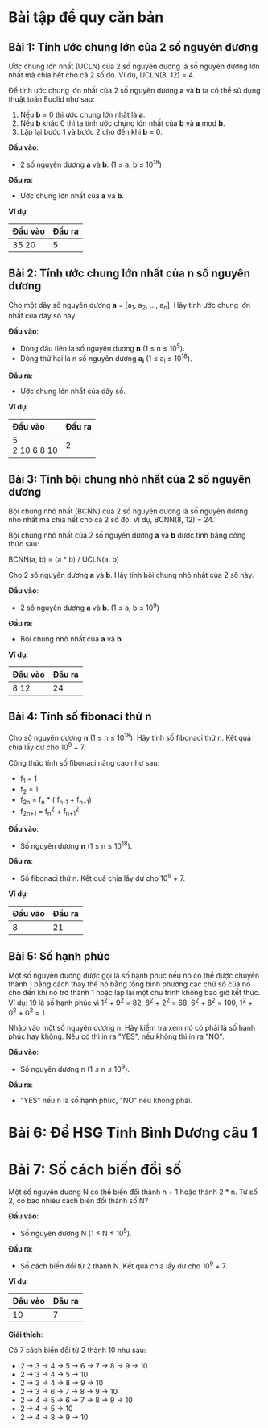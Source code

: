 # Bài tập đề quy căn bản

## Bài 1: Tính ước chung lớn của 2 số nguyên dương

Ước chung lớn nhất (UCLN) của 2 số nguyên dương là số nguyên dương lớn nhất mà chia hết cho cả 2 số đó. Ví dụ, UCLN(8, 12) = 4.

Để tính ước chung lớn nhất của 2 số nguyên dương **a** và **b** ta có thể sử dụng thuật toán Euclid như sau:

1. Nếu **b** = 0 thì ước chung lớn nhất là **a**.
2. Nếu **b** khác 0 thì ta tính ước chung lớn nhất của **b** và **a** mod **b**.
3. Lặp lại bước 1 và bước 2 cho đến khi **b** = 0.

**Đầu vào**:

- 2 số nguyên dương **a** và **b**. (1 ≤ a, b ≤ 10<sup>18</sup>)

**Đầu ra**:

- Ước chung lớn nhất của **a** và **b**.

**Ví dụ**:

|Đầu vào |Đầu ra|
|:--------|:-------|
|35 20|5|

## Bài 2: Tính ước chung lớn nhất của n số nguyên dương

Cho một dãy số nguyên dương **a** = [a<sub>1</sub>, a<sub>2</sub>, ..., a<sub>n</sub>]. Hãy tính ước chung lớn nhất của dãy số này.


**Đầu vào**:

- Dòng đầu tiên là số nguyên dương **n** (1 ≤ n ≤ 10<sup>5</sup>).
- Dòng thứ hai là n số nguyên dương **a<sub>i</sub>** (1 ≤ a<sub>i</sub> ≤ 10<sup>18</sup>).

**Đầu ra**:

- Ước chung lớn nhất của dãy số.

**Ví dụ**:

|Đầu vào |Đầu ra|
|:--------|:-------|
|5 <br>2 10 6 8 10|2|

## Bài 3: Tính bội chung nhỏ nhất của 2 số nguyên dương

Bội chung nhỏ nhất (BCNN) của 2 số nguyên dương là số nguyên dương nhỏ nhất mà chia hết cho cả 2 số đó. Ví dụ, BCNN(8, 12) = 24.

Bội chung nhỏ nhất của 2 số nguyên dương **a** và **b** được tính bằng công thức sau:

BCNN(a, b) = (a * b) / UCLN(a, b)

Cho 2 số nguyên dương **a** và **b**. Hãy tính bội chung nhỏ nhất của 2 số này.

**Đầu vào**:

- 2 số nguyên dương **a** và **b**. (1 ≤ a, b ≤ 10<sup>9</sup>)

**Đầu ra**:

- Bội chung nhỏ nhất của **a** và **b**.

**Ví dụ**:

|Đầu vào |Đầu ra|
|:--------|:-------|
| 8 12|24|

## Bài 4: Tính số fibonaci thứ n

Cho số nguyên dương **n** (1 ≤ n ≤ 10<sup>18</sup>). Hãy tính số fibonaci thứ n. Kết quả chia lấy dư cho 10<sup>9</sup> + 7.

Công thức tính số fibonaci nâng cao như sau:

- f<sub>1</sub> = 1
- f<sub>2</sub> = 1
- f<sub>2n</sub> = f<sub>n</sub> * ( f<sub>n-1</sub> + f<sub>n+1</sub>)
- f<sub>2n+1</sub> = f<sub>n</sub><sup>2</sup> + f<sub>n+1</sub><sup>2</sup>

**Đầu vào**:

- Số nguyên dương **n** (1 ≤ n ≤ 10<sup>18</sup>).

**Đầu ra**:

- Số fibonaci thứ n. Kết quả chia lấy dư cho 10<sup>9</sup> + 7.

**Ví dụ**:

|Đầu vào |Đầu ra|
|:--------|:-------|
| 8 |21|

## Bài 5: Số hạnh phúc

Một số nguyên dương được gọi là số hạnh phúc nếu nó có thể được chuyển thành 1 bằng cách thay thế nó bằng tổng bình phương các chữ số của nó cho đến khi nó trở thành 1 hoặc lặp lại một chu trình không bao giờ kết thúc.
Ví dụ: 19 là số hạnh phúc vì 1<sup>2</sup> + 9<sup>2</sup> = 82, 8<sup>2</sup> + 2<sup>2</sup> = 68, 6<sup>2</sup> + 8<sup>2</sup> = 100, 1<sup>2</sup> + 0<sup>2</sup> + 0<sup>2</sup> = 1.

Nhập vào một số nguyên dương n. Hãy kiểm tra xem nó có phải là số hạnh phúc hay không.
Nếu có thì in ra "YES", nếu không thì in ra "NO".

**Đầu vào**:

- Số nguyên dương n (1 ≤ n ≤ 10<sup>9</sup>).

**Đầu ra**:

- "YES" nếu n là số hạnh phúc, "NO" nếu không phải.

# Bài 6: Đề HSG Tỉnh Bình Dương câu 1

# Bài 7: Số cách biến đổi số

Một số nguyên dương N có thể biến đổi thành n + 1 hoặc thành 2 * n. Từ số 2, có bao nhiêu cách biến đổi thành số N?

**Đầu vào**:

- Số nguyên dương N (1 ≤ N ≤ 10<sup>5</sup>).

**Đầu ra**:

- Số cách biến đổi từ 2 thành N. Kết quả chia lấy dư cho 10<sup>9</sup> + 7.

**Ví dụ**:

|Đầu vào |Đầu ra|
|:--------|:-------|
| 10 |7|

**Giải thích**:

Có 7 cách biến đổi từ 2 thành 10 như sau:

- 2 -> 3 -> 4 -> 5 -> 6 -> 7 -> 8 -> 9 -> 10
- 2 -> 3 -> 4 -> 5 -> 10
- 2 -> 3 -> 4 -> 8 -> 9 -> 10
- 2 -> 3 -> 6 -> 7 -> 8 -> 9 -> 10
- 2 -> 4 -> 5 -> 6 -> 7 -> 8 -> 9 -> 10
- 2 -> 4 -> 5 -> 10
- 2 -> 4 -> 8 -> 9 -> 10



